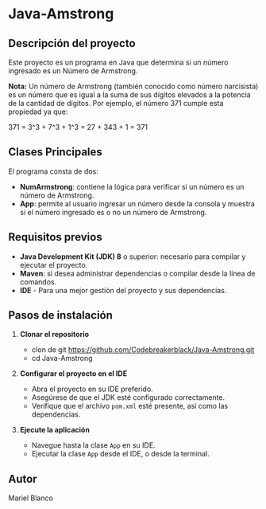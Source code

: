 # Java-Amstrong

## Descripción del proyecto
Este proyecto es un programa en Java que determina si un número ingresado es un Número de Armstrong. 

**Nota:** Un número de Armstrong (también conocido como número narcisista) es un número que es igual a la suma de sus dígitos elevados a la potencia de la cantidad de dígitos. Por ejemplo, el número 371 cumple esta propiedad ya que:

371 = 3^3 + 7^3 + 1^3 = 27 + 343 + 1 = 371

## Clases Principales
El programa consta de dos:

- **NumArmstrong**: contiene la lógica para verificar si un número es un número de Armstrong.
- **App**: permite al usuario ingresar un número desde la consola y muestra si el número ingresado es o no un número de Armstrong.

## Requisitos previos
- **Java Development Kit (JDK) 8** o superior: necesario para compilar y ejecutar el proyecto.
- **Maven**: si desea administrar dependencias o compilar desde la línea de comandos.
- **IDE** - Para una mejor gestión del proyecto y sus dependencias.

## Pasos de instalación
1. **Clonar el repositorio**
    - clon de git https://github.com/Codebreakerblack/Java-Amstrong.git
    - cd Java-Amstrong

2. **Configurar el proyecto en el IDE**
    - Abra el proyecto en su IDE preferido.
    - Asegúrese de que el JDK esté configurado correctamente.
    - Verifique que el archivo `pom.xml` esté presente, así como las dependencias.

3. **Ejecute la aplicación**
    - Navegue hasta la clase `App` en su IDE.
    - Ejecutar la clase `App` desde el IDE, o desde la terminal.

## Autor
Mariel Blanco
